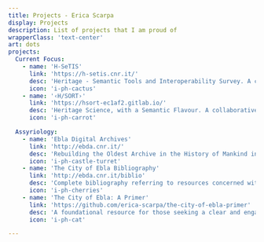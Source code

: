 ```yaml
---
title: Projects - Erica Scarpa
display: Projects
description: List of projects that I am proud of
wrapperClass: 'text-center'
art: dots
projects:
  Current Focus:
    - name: 'H-SeTIS'
      link: 'https://h-setis.cnr.it/'
      desc: 'Heritage - Semantic Tools and Interoperability Survey. A comprehensive hub for systematically surveying and describing various semantic artefacts and tools relevant to the Heritage domain. (Co-Editor)'
      icon: 'i-ph-cactus'
    - name: '‹H/SORT›'
      link: 'https://hsort-ec1af2.gitlab.io/'
      desc: 'Heritage Science, with a Semantic Flavour. A collaborative platform dedicated to exploring and defining the conceptual foundations of Heritage and the broader Heritage Science domain. (Co-Editor)'
      icon: 'i-ph-carrot'

  Assyriology:
    - name: 'Ebla Digital Archives'
      link: 'http://ebda.cnr.it/'
      desc: 'Rebuilding the Oldest Archive in the History of Mankind in Digital Form. (Co-Editor)'
      icon: 'i-ph-castle-turret'
    - name: 'The City of Ebla Bibliography'
      link: 'http://ebda.cnr.it/biblio'
      desc: 'Complete bibliography referring to resources concerned with the ancient city of Ebla. (Author)'
      icon: 'i-ph-cherries'
    - name: 'The City of Ebla: A Primer'
      link: 'https://github.com/erica-scarpa/the-city-of-ebla-primer'
      desc: 'A foundational resource for those seeking a clear and engaging introduction to Ebla`s history, culture, and the ongoing research that sheds light on its enduring legacy'
      icon: 'i-ph-cat'

---
```


<!-- @layout-full-width -->
<ListProjects :projects="frontmatter.projects" />
